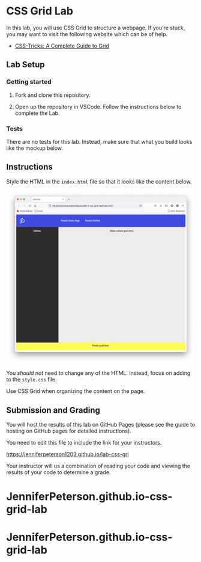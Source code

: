 # CSS Grid Lab

In this lab, you will use CSS Grid to structure a webpage. If you're stuck, you may want to visit the following website which can be of help.

- [CSS-Tricks: A Complete Guide to Grid](https://css-tricks.com/snippets/css/complete-guide-grid/)

## Lab Setup

### Getting started

1. Fork and clone this repository.

1. Open up the repository in VSCode. Follow the instructions below to complete the Lab.

### Tests

There are no tests for this lab. Instead, make sure that what you build looks like the mockup below.

## Instructions

Style the HTML in the `index.html` file so that it looks like the content below.

![Example mockup with header, sidebar, main area, and footer.](./assets/mockup.png)

You _should not_ need to change any of the HTML. Instead, focus on adding to the `style.css` file.

Use CSS Grid when organizing the content on the page.

## Submission and Grading

You will host the results of this lab on GitHub Pages (please see the guide to hosting on GitHub pages for detailed instructions).

You need to edit this file to include the link for your instructors.

https://jenniferpeterson1203.github.io/lab-css-gri

Your instructor will us a combination of reading your code and viewing the results of your code to determine a grade.

# JenniferPeterson.github.io-css-grid-lab

# JenniferPeterson.github.io-css-grid-lab
